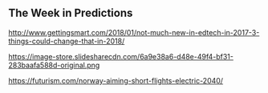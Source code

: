 ## The Week in Predictions

http://www.gettingsmart.com/2018/01/not-much-new-in-edtech-in-2017-3-things-could-change-that-in-2018/

https://image-store.slidesharecdn.com/6a9e38a6-d48e-49f4-bf31-283baafa588d-original.png

https://futurism.com/norway-aiming-short-flights-electric-2040/
